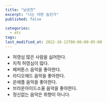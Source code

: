```yaml
---
title: "남궁찬"
excerpt: "나는 어떤 놈인가"
published: false

categories:
  - etc
tags:
last_modified_at: 2022-10-12T08:06:00-05:00
---
```


- 허영심 많은 사람을 싫어한다.
- 지적 허영심이 많다.
- 페퍼톤스 음악을 좋아한다.
- 라디오헤드 음악을 좋아한다.
- 쏜애플 음악을 좋아한다.
- 브라운아이드소울 음악을 좋아한다.
- 정신없는 음악은 취향이 아니다.